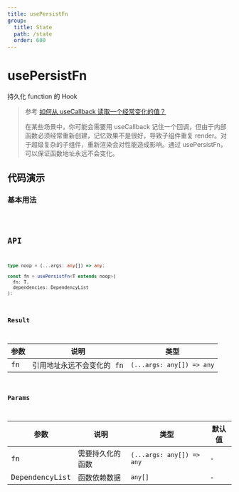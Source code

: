 ```yaml
---
title: usePersistFn
group:
  title: State
  path: /state
  order: 600
---
```


# usePersistFn

持久化 function 的 Hook

> 参考 [如何从 useCallback 读取一个经常变化的值？](https://zh-hans.reactjs.org/docs/hooks-faq.html#how-to-read-an-often-changing-value-from-usecallback)
>
> 在某些场景中，你可能会需要用 useCallback 记住一个回调，但由于内部函数必须经常重新创建，记忆效果不是很好，导致子组件重复 render。对于超级复杂的子组件，重新渲染会对性能造成影响。通过 usePersistFn，可以保证函数地址永远不会变化。


## 代码演示

### 基本用法

<code src="./demo/demo1.tsx" />

## API
```typescript
type noop = (...args: any[]) => any;

const fn = usePersistFn<T extends noop>(
  fn: T,
  dependencies: DependencyList
);
```

### Result

| 参数 | 说明                      | 类型                      |
|------|---------------------------|---------------------------|
| fn   | 引用地址永远不会变化的 fn | `(...args: any[]) => any` |

### Params

| 参数           | 说明             | 类型                      | 默认值 |
|----------------|------------------|---------------------------|--------|
| fn             | 需要持久化的函数 | `(...args: any[]) => any` | -      |
| DependencyList | 函数依赖数据     | `any[]`                   | -      |
